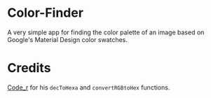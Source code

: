 # Color-Finder
A very simple app for finding the color palette of an image based on Google's Material Design color swatches.

# Credits
[Code_r](https://www.geeksforgeeks.org/convert-the-given-rgb-color-code-to-hex-color-code/) for his `decToHexa` and `convertRGBtoHex` functions.
